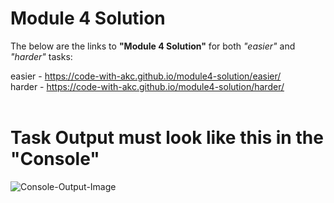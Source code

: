 # Module 4 Solution

 The below are the links to <b>"Module 4 Solution"</b> for both <i>"easier"</i> and <i>"harder"</i> tasks:

 easier - https://code-with-akc.github.io/module4-solution/easier/
 <br>
 harder - https://code-with-akc.github.io/module4-solution/harder/
 <br>
<br>
# Task Output must look like this in the <b>"Console"</b>

![Console-Output-Image](https://github.com/code-with-akc/module4-solution/assets/158585273/85c83887-1f51-456d-8abb-353cff98ac5c)
